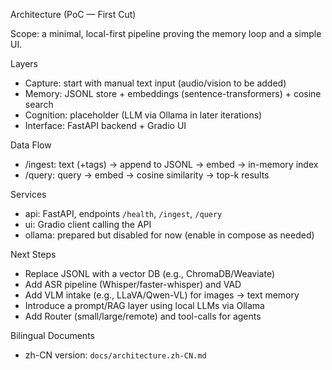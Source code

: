 Architecture (PoC — First Cut)

Scope: a minimal, local-first pipeline proving the memory loop and a simple UI.

Layers
- Capture: start with manual text input (audio/vision to be added)
- Memory: JSONL store + embeddings (sentence-transformers) + cosine search
- Cognition: placeholder (LLM via Ollama in later iterations)
- Interface: FastAPI backend + Gradio UI

Data Flow
- /ingest: text (+tags) → append to JSONL → embed → in-memory index
- /query: query → embed → cosine similarity → top-k results

Services
- api: FastAPI, endpoints `/health`, `/ingest`, `/query`
- ui: Gradio client calling the API
- ollama: prepared but disabled for now (enable in compose as needed)

Next Steps
- Replace JSONL with a vector DB (e.g., ChromaDB/Weaviate)
- Add ASR pipeline (Whisper/faster-whisper) and VAD
- Add VLM intake (e.g., LLaVA/Qwen-VL) for images → text memory
- Introduce a prompt/RAG layer using local LLMs via Ollama
- Add Router (small/large/remote) and tool-calls for agents

Bilingual Documents
- zh-CN version: `docs/architecture.zh-CN.md`
